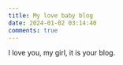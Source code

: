 ```yaml
---
title: My love baby blog
date: 2024-01-02 03:14:40
comments: true
---
```

I﻿ love you, my girl, it is your blog.